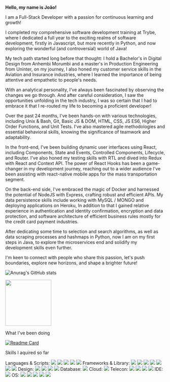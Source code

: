 
<b> Hello, my name is João!</b>

<p>I am a Full-Stack Developer with a passion for continuous learning and growth!</p>

<p>I completed my comprehensive software development training at Trybe, where I dedicated a full year to the exciting realms of software development, firstly in Javascript, but more recently in Python, and now exploring the wonderful (and controversial) world of Java!</p>

<p>My tech path started long before that thought: I hold a Bachelor's in Digital Design from Anhembi Morumbi and a master's in Production Engineering from Uninter, on my journey, I also honed my customer service skills in the Aviation and Insurance industries, where I learned the importance of being attentive and empathetic to people's needs.</p>

<p>With an analytical personality, I've always been fascinated by observing the changes we go through. And after careful consideration, I saw the opportunities unfolding in the tech industry, I was so certain that I had to embrace it that I re-routed my life to becoming a proficient developer!</p>

<p>Over the past 24 months, I've been hands-on with various technologies, including Unix & Bash, Git, Basic JS & DOM, HTML, CSS, JS ES6, Higher Order Functions, and Unit Tests. I've also mastered agile methodologies and essential behavioral skills, knowing the significance of teamwork and adaptability.</p>

<p>In the front-end, I've been building dynamic user interfaces using React, including Components, State and Events, Controlled Components, Lifecycle, and Router. I've also honed my testing skills with RTL and dived into Redux with React and Context API. The power of React Hooks has been a game-changer in my development journey, reaching out to a wider audience I've been assisting with react-native mobile apps for the mass transportation segment.</p>

<p>On the back-end side, I've embraced the magic of Docker and harnessed the potential of NodeJS with Express, crafting robust and efficient APIs. My data persistence skills include working with MySQL / MONGO and deploying applications on Heroku, In addition to that I gained relative experience in authentication and identity confirmation, encryption and data protection, and software architecture of efficient business rules mostly for the credit card payment industries.</p>

<p>After dedicating some time to selection and search algorithms, as well as data scraping processes and hashmaps in Python, now I am on my first steps in Java, to explore the microservices end and solidify my development skills even further.</p>

<p>I'm keen to connect with people who share this passion, let's push boundaries, explore new horizons, and shape a brighter future!</p>


![Anurag's GitHub stats](https://github-readme-stats.vercel.app/api?username=Jvieyrah&count_private=true&show_icons=true&theme=radical)
<div>
  <img height="145em" src="https://github-readme-stats.vercel.app/api/top-langs/?username=Jvieyrah&layout=compact&langs_count=8&theme=radical"/>
</div>


What I've been doing 

[![Readme Card](https://github-readme-stats.vercel.app/api/pin/?username=Jvieyrah&repo=trybe-exercicios&theme=radical)](https://github.com/Jvieyrah/trybe-exercicios)

Skills I aquired so far

Languages & Scripts:
<img src="https://img.shields.io/badge/CSS3-1572B6?style=for-the-badge&logo=css3&logoColor=white" />
<img src="https://img.shields.io/badge/HTML5-E34F26?style=for-the-badge&logo=html5&logoColor=white" />
<img src="https://img.shields.io/badge/JavaScript-323330?style=for-the-badge&logo=javascript&logoColor=F7DF1E" />
<img src="https://img.shields.io/badge/json-5E5C5C?style=for-the-badge&logo=json&logoColor=white" />
<img src="https://img.shields.io/badge/Python-FFD43B?style=for-the-badge&logo=python&logoColor=blue" />
Frameworks & Library:
<img src="https://img.shields.io/badge/Bootstrap-563D7C?style=for-the-badge&logo=bootstrap&logoColor=white" />	<img src="https://img.shields.io/badge/Composer-885630?style=for-the-badge&logo=Composer&logoColor=white" />
<img src="https://img.shields.io/badge/Docker-2CA5E0?style=for-the-badge&logo=docker&logoColor=white" />
<img src="https://img.shields.io/badge/Node.js-339933?style=for-the-badge&logo=nodedotjs&logoColor=white" />	<img src="https://img.shields.io/badge/npm-CB3837?style=for-the-badge&logo=npm&logoColor=whitehttps://img.shields.io/badge/React-20232A?style=for-the-badge&logo=react&logoColor=61DAFB" /> 
<img src="https://img.shields.io/badge/React_Router-CA4245?style=for-the-badge&logo=react-router&logoColor=white" /> 
<img src="https://img.shields.io/badge/Redux-593D88?style=for-the-badge&logo=redux&logoColor=white" />
Design:
<img src="https://img.shields.io/badge/Adobe%20Illustrator-FF9A00?style=for-the-badge&logo=adobe%20illustrator&logoColor=white" /> <img src="https://img.shields.io/badge/Adobe%20Lightroom-31A8FF?style=for-the-badge&logo=Adobe%20Lightroom&logoColor=white" /> <img src="https://img.shields.io/badge/Adobe%20Photoshop-31A8FF?style=for-the-badge&logo=Adobe%20Photoshop&logoColor=black" /> <img src="https://img.shields.io/badge/Canva-%2300C4CC.svg?&style=for-the-badge&logo=Canva&logoColor=white" />
Database:
 <img src="https://img.shields.io/badge/MySQL-005C84?style=for-the-badge&logo=mysql&logoColor=white" />
Cloud:
 <img src="https://img.shields.io/badge/Heroku-430098?style=for-the-badge&logo=heroku&logoColor=white" />
Telecon:
<img src="https://img.shields.io/badge/Slack-4A154B?style=for-the-badge&logo=slack&logoColor=white" />
<img src="https://img.shields.io/badge/Zoom-2D8CFF?style=for-the-badge&logo=zoom&logoColor=white" />
<img src="https://img.shields.io/badge/Trello-0052CC?style=for-the-badge&logo=trello&logoColor=white" />
<img src="https://img.shields.io/badge/GIT-E44C30?style=for-the-badge&logo=git&logoColor=white" />
IDE:
<img src="https://img.shields.io/badge/Visual_Studio_Code-0078D4?style=for-the-badge&logo=visual%20studio%20code&logoColor=white" />
 OS:
 <img src="https://img.shields.io/badge/Debian-A81D33?style=for-the-badge&logo=debian&logoColor=white" />
 <img src="https://img.shields.io/badge/Linux-FCC624?style=for-the-badge&logo=linux&logoColor=black" />
 <img src="https://img.shields.io/badge/mac%20os-000000?style=for-the-badge&logo=apple&logoColor=white" />
 <img src="https://img.shields.io/badge/Ubuntu-E95420?style=for-the-badge&logo=ubuntu&logoColor=white" />
 <img src="https://img.shields.io/badge/Windows-0078D6?style=for-the-badge&logo=windows&logoColor=white" />
